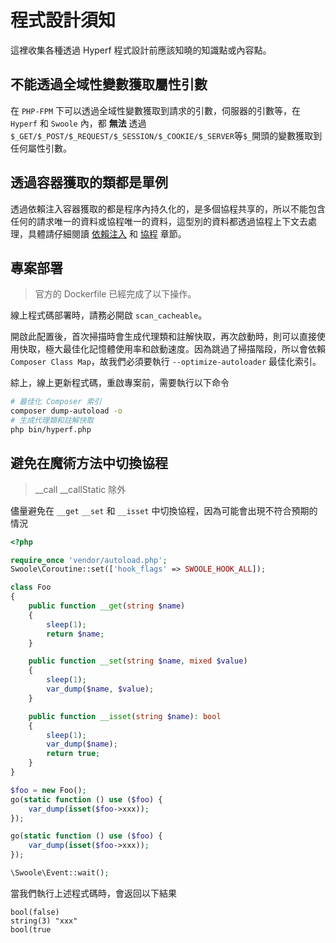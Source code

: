 # 程式設計須知

這裡收集各種透過 Hyperf 程式設計前應該知曉的知識點或內容點。

## 不能透過全域性變數獲取屬性引數

在 `PHP-FPM` 下可以透過全域性變數獲取到請求的引數，伺服器的引數等，在 `Hyperf` 和 `Swoole` 內，都 **無法** 透過 `$_GET/$_POST/$_REQUEST/$_SESSION/$_COOKIE/$_SERVER`等`$_`開頭的變數獲取到任何屬性引數。

## 透過容器獲取的類都是單例

透過依賴注入容器獲取的都是程序內持久化的，是多個協程共享的，所以不能包含任何的請求唯一的資料或協程唯一的資料，這型別的資料都透過協程上下文去處理，具體請仔細閱讀 [依賴注入](zh-tw/di.md) 和 [協程](zh-tw/coroutine.md) 章節。

## 專案部署

> 官方的 Dockerfile 已經完成了以下操作。

線上程式碼部署時，請務必開啟 `scan_cacheable`。

開啟此配置後，首次掃描時會生成代理類和註解快取，再次啟動時，則可以直接使用快取，極大最佳化記憶體使用率和啟動速度。因為跳過了掃描階段，所以會依賴 `Composer Class Map`，故我們必須要執行 `--optimize-autoloader` 最佳化索引。

綜上，線上更新程式碼，重啟專案前，需要執行以下命令

```bash
# 最佳化 Composer 索引
composer dump-autoload -o
# 生成代理類和註解快取
php bin/hyperf.php
```


## 避免在魔術方法中切換協程

> __call __callStatic 除外

儘量避免在 `__get` `__set` 和 `__isset` 中切換協程，因為可能會出現不符合預期的情況

```php
<?php

require_once 'vendor/autoload.php';
Swoole\Coroutine::set(['hook_flags' => SWOOLE_HOOK_ALL]);

class Foo
{
    public function __get(string $name)
    {
        sleep(1);
        return $name;
    }

    public function __set(string $name, mixed $value)
    {
        sleep(1);
        var_dump($name, $value);
    }

    public function __isset(string $name): bool
    {
        sleep(1);
        var_dump($name);
        return true;
    }
}

$foo = new Foo();
go(static function () use ($foo) {
    var_dump(isset($foo->xxx));
});

go(static function () use ($foo) {
    var_dump(isset($foo->xxx));
});

\Swoole\Event::wait();

```

當我們執行上述程式碼時，會返回以下結果

```shell
bool(false)
string(3) "xxx"
bool(true
```

